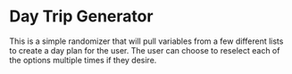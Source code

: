 # Day Trip Generator

This is a simple randomizer that will pull variables from a few different lists to create a day plan for the user. The user can choose to reselect each of the options multiple times if they desire.
